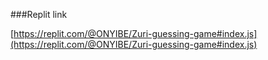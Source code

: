  ###Replit link

[https://replit.com/@ONYIBE/Zuri-guessing-game#index.js](https://replit.com/@ONYIBE/Zuri-guessing-game#index.js)